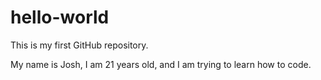 # hello-world
This is my first GitHub repository.

My name is Josh, I am 21 years old, and I am trying to learn how to code.
